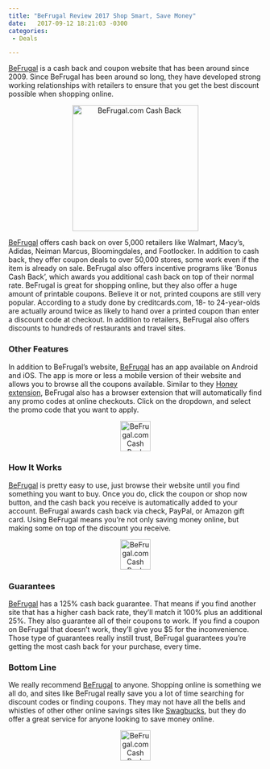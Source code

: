 ```yaml
---
title: "BeFrugal Review 2017 Shop Smart, Save Money"
date:   2017-09-12 18:21:03 -0300
categories: 
 - Deals

---
```


[BeFrugal][BeFrugal] is a cash back and coupon website that has been around since 2009.  Since BeFrugal has been around so long, they have developed strong working relationships with retailers to ensure that you get the best discount possible when shopping online.  

<center><a href="https://www.befrugal.com/referral/?ref=POSQFTC"><img src="//btn.bfrl.us/refer/banners/befrugal-cashback-250x250-button3.png" width="250" height="250" alt="BeFrugal.com Cash Back" style="width: auto;" /></a></center>

[BeFrugal][BeFrugal] offers cash back on over 5,000 retailers like Walmart, Macy’s, Adidas, Neiman Marcus, Bloomingdales, and Footlocker. In addition to cash back, they offer coupon deals to over 50,000 stores, some work even if the item is already on sale.  BeFrugal also offers incentive programs like ‘Bonus Cash Back’, which awards you additional cash back on top of their normal rate.  BeFrugal is great for shopping online, but they also offer a huge amount of printable coupons.  Believe it or not, printed coupons are still very popular.  According to a study done by creditcards.com, 18- to 24-year-olds are actually around twice as likely to hand over a printed coupon than enter a discount code at checkout.  In addition to retailers, BeFrugal also offers discounts to hundreds of restaurants and travel sites. 

<h3>Other Features</h3> 

In addition to BeFrugal’s website, [BeFrugal][BeFrugal] has an app available on Android and iOS. The app is more or less a mobile version of their website and allows you to browse all the coupons available.  Similar to they [Honey extension][Honey extension], BeFrugal also has a browser extension that will automatically find any promo codes at online checkouts.  Click on the dropdown, and select the promo code that you want to apply. 

<center><a href="https://www.befrugal.com/referral/?ref=POSQFTC"><img src="//btn.bfrl.us/refer/banners/befrugal-cashback-468x60-button1.png" width="468" height="60" alt="BeFrugal.com Cash Back" style="width: auto;" /></a></center>

<h3>How It Works</h3> 

[BeFrugal][BeFrugal] is pretty easy to use, just browse their website until you find something you want to buy.  Once you do, click the coupon or shop now button, and the cash back you receive is automatically added to your account.  BeFrugal awards cash back via check, PayPal, or Amazon gift card.  Using BeFrugal means you’re not only saving money online, but making some on top of the discount you receive.  

<center><a href="https://www.befrugal.com/referral/?ref=POSQFTC"><img src="//btn.bfrl.us/refer/banners/befrugal-cashback-468x60-button3.png" width="468" height="60" alt="BeFrugal.com Cash Back" style="width: auto;" /></a></center>

<h3>Guarantees</h3> 

[BeFrugal][BeFrugal] has a 125% cash back guarantee. That means if you find another site that has a higher cash back rate, they’ll match it 100% plus an additional 25%.  They also guarantee all of their coupons to work.  If you find a coupon on BeFrugal that doesn’t work, they’ll give you $5 for the inconvenience.  Those type of guarantees really instill trust, BeFrugal guarantees you’re getting the most cash back for your purchase, every time. 

<h3>Bottom Line</h3>

We really recommend [BeFrugal][BeFrugal] to anyone.  Shopping online is something we all do, and sites like BeFrugal really save you a lot of time searching for discount codes or finding coupons. They may not have all the bells and whistles of other other online savings sites like [Swagbucks][Swagbucks], but they do offer a great service for anyone looking to save money online. 


<center><a href="https://www.befrugal.com/referral/?ref=POSQFTC"><img src="//btn.bfrl.us/refer/banners/befrugal-cashback-468x60-button2.png" width="468" height="60" alt="BeFrugal.com Cash Back" style="width: auto;" /></a></center>

[BeFrugal]: https://www.befrugal.com/referral/?ref=ETSKVCE
[Honey extension]: http://gimmiemonies.com/deals/2017/09/02/Three-Ways-to-Make-and-Save-Money-with-the-Honey-App.html
[Swagbucks]: http://gimmiemonies.com/sideincome/2017/08/29/Swagbucks-Review-2017-How-Much-Money-Can-You-Make.html